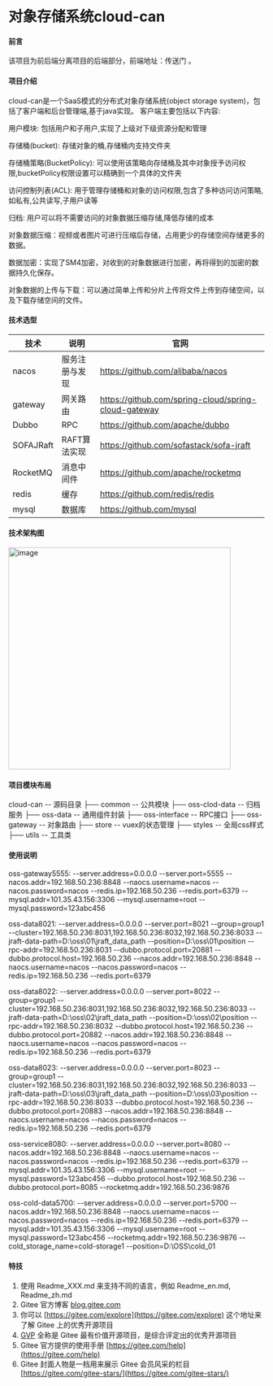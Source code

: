# 对象存储系统cloud-can

#### 前言
该项目为前后端分离项目的后端部分，前端地址：传送门 。

#### 项目介绍
cloud-can是一个SaaS模式的分布式对象存储系统(object storage system)，包括了客户端和后台管理端,基于java实现。
客户端主要包括以下内容:

用户模块: 包括用户和子用户,实现了上级对下级资源分配和管理

存储桶(bucket): 存储对象的桶,存储桶内支持文件夹

存储桶策略(BucketPolicy): 可以使用该策略向存储桶及其中对象授予访问权限,bucketPolicy权限设置可以精确到一个具体的文件夹

访问控制列表(ACL): 用于管理存储桶和对象的访问权限,包含了多种访问访问策略,如私有,公共读写,子用户读等

归档: 用户可以将不需要访问的对象数据压缩存储,降低存储的成本

对象数据压缩：视频或者图片可进行压缩后存储，占用更少的存储空间存储更多的数据。   

数据加密：实现了SM4加密，对收到的对象数据进行加密，再将得到的加密的数据持久化保存。

对象数据的上传与下载：可以通过简单上传和分片上传将文件上传到存储空间，以及下载存储空间的文件。



#### 技术选型
|   技术   |   说明   |   官网   |
| ---- | ---- | ---- |
|   nacos   |   服务注册与发现   |   https://github.com/alibaba/nacos   |
|   gateway   |   网关路由   |   https://github.com/spring-cloud/spring-cloud-gateway   |
|   Dubbo   |   RPC   |   https://github.com/apache/dubbo   |
|   SOFAJRaft  |   RAFT算法实现   |   https://github.com/sofastack/sofa-jraft   |
|   RocketMQ  |   消息中间件   |   https://github.com/apache/rocketmq   |
|   redis  |   缓存   |   https://github.com/redis/redis   |
|   mysql  |   数据库   |   https://github.com/mysql   |

#### 技术架构图
<img width="437" alt="image" src="https://user-images.githubusercontent.com/111289933/235817656-0a106a58-84c2-4b62-a6b6-e97bee1d18d9.png">

#### 项目模块布局
cloud-can -- 源码目录
├── common -- 公共模块
├── oss-clod-data -- 归档服务
├── oss-data -- 通用组件封装
├── oss-interface -- RPC接口
├── oss-gateway -- 对象路由
├── store -- vuex的状态管理
├── styles -- 全局css样式
├── utils -- 工具类


#### 使用说明

oss-gateway5555:
--server.address=0.0.0.0
--server.port=5555
--nacos.addr=192.168.50.236:8848
--naocs.username=nacos
--nacos.password=nacos
--redis.ip=192.168.50.236
--redis.port=6379
--mysql.addr=101.35.43.156:3306
--mysql.username=root
--mysql.password=123abc456

oss-data8021:
--server.address=0.0.0.0
--server.port=8021
--group=group1
--cluster=192.168.50.236:8031,192.168.50.236:8032,192.168.50.236:8033
--jraft-data-path=D:\oss\01\jraft_data_path
--position=D:\oss\01\position
--rpc-addr=192.168.50.236:8031
--dubbo.protocol.port=20881
--dubbo.protocol.host=192.168.50.236
--nacos.addr=192.168.50.236:8848
--naocs.username=nacos
--nacos.password=nacos
--redis.ip=192.168.50.236
--redis.port=6379

oss-data8022:
--server.address=0.0.0.0
--server.port=8022
--group=group1
--cluster=192.168.50.236:8031,192.168.50.236:8032,192.168.50.236:8033
--jraft-data-path=D:\oss\02\jraft_data_path
--position=D:\oss\02\position
--rpc-addr=192.168.50.236:8032
--dubbo.protocol.host=192.168.50.236
--dubbo.protocol.port=20882
--nacos.addr=192.168.50.236:8848
--naocs.username=nacos
--nacos.password=nacos
--redis.ip=192.168.50.236
--redis.port=6379

oss-data8023:
--server.address=0.0.0.0
--server.port=8023
--group=group1
--cluster=192.168.50.236:8031,192.168.50.236:8032,192.168.50.236:8033
--jraft-data-path=D:\oss\03\jraft_data_path
--position=D:\oss\03\position
--rpc-addr=192.168.50.236:8033
--dubbo.protocol.host=192.168.50.236
--dubbo.protocol.port=20883
--nacos.addr=192.168.50.236:8848
--naocs.username=nacos
--nacos.password=nacos
--redis.ip=192.168.50.236
--redis.port=6379

oss-service8080:
--server.address=0.0.0.0
--server.port=8080
--nacos.addr=192.168.50.236:8848
--naocs.username=nacos
--nacos.password=nacos
--redis.ip=192.168.50.236
--redis.port=6379
--mysql.addr=101.35.43.156:3306
--mysql.username=root
--mysql.password=123abc456
--dubbo.protocol.host=192.168.50.236
--dubbo.protocol.port=8085
--rocketmq.addr=192.168.50.236:9876

oss-cold-data5700:
--server.address=0.0.0.0
--server.port=5700
--nacos.addr=192.168.50.236:8848
--naocs.username=nacos
--nacos.password=nacos
--redis.ip=192.168.50.236
--redis.port=6379
--mysql.addr=101.35.43.156:3306
--mysql.username=root
--mysql.password=123abc456
--rocketmq.addr=192.168.50.236:9876
--cold_storage_name=cold-storage1
--position=D:\OSS\cold_01




#### 特技

1.  使用 Readme\_XXX.md 来支持不同的语言，例如 Readme\_en.md, Readme\_zh.md
2.  Gitee 官方博客 [blog.gitee.com](https://blog.gitee.com)
3.  你可以 [https://gitee.com/explore](https://gitee.com/explore) 这个地址来了解 Gitee 上的优秀开源项目
4.  [GVP](https://gitee.com/gvp) 全称是 Gitee 最有价值开源项目，是综合评定出的优秀开源项目
5.  Gitee 官方提供的使用手册 [https://gitee.com/help](https://gitee.com/help)
6.  Gitee 封面人物是一档用来展示 Gitee 会员风采的栏目 [https://gitee.com/gitee-stars/](https://gitee.com/gitee-stars/)
